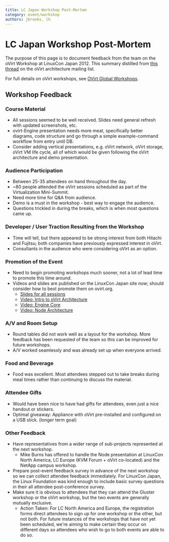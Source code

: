 ```yaml
---
title: LC Japan Workshop Post-Mortem
category: event/workshop
authors: jbrooks, lh
---
```


# LC Japan Workshop Post-Mortem

The purpose of this page is to document feedback from the team on the oVirt Workshop at LinuxCon Japan 2012. This summary distilled from [this thread](https://lists.ovirt.org/pipermail/arch/2012-June/000617.html) on the oVirt architecture mailing list.

For full details on oVirt workshops, see [OVirt Global Workshops](/community/events/archives/workshop/global-workshops/).

## Workshop Feedback

### Course Material

*   All sessions seemed to be well received. Slides need general refresh with updated screenshots, etc.
*   ovirt-Engine presentation needs more meat, specifically better diagrams, code structure and go through a simple example-command workflow from entry until DB.
*   Consider adding vertical presentations, e.g. oVirt network, oVirt storage, oVirt VM life cycle, all of which would be given following the oVirt architecture and demo presentation.

### Audience Participation

*   Between 25-35 attendees on hand throughout the day.
*   ~80 people attended the oVirt sessions scheduled as part of the Virtualization Mini-Summit.
*   Need more time for Q&A from audience.
*   Demo is a must in the workshop - best way to engage the audience.
*   Questions trickled in during the breaks, which is when most questions came up.

### Developer / User Traction Resulting from the Workshop

*   Time will tell, but there appeared to be strong interest from both Hitachi and Fujitsu; both companies have previously expressed interest in oVirt.
*   Consultants in the audience who were considering oVirt as an option.

### Promotion of the Event

*   Need to begin promoting workshops much sooner, not a lot of lead time to promote this time around.
*   Videos and slides are published on the LinuxCon Japan site now; should consider how to best promote them on ovirt.org.
    -   [Slides for all sessions](https://events.linuxfoundation.org/events/linuxcon-japan/ovirt-gluster-workshops)
    -   [Video: Intro to oVirt Architecture](http://video.linux.com/videos/introduction-to-ovirt-architecture)
    -   [Video: Engine Core](http://video.linux.com/videos/ovirt-engine-core)
    -   [Video: Node Architecture](http://video.linux.com/videos/introduction-to-ovirt-node)

### A/V and Room Setup

*   Round tables did not work well as a layout for the workshop. More feedback has been requested of the team so this can be improved for future workshops.
*   A/V worked seamlessly and was already set up when everyone arrived.

### Food and Beverage

*   Food was excellent. Most attendees stepped out to take breaks during meal times rather than continuing to discuss the material.

### Attendee Gifts

*   Would have been nice to have had gifts for attendees, even just a nice handout or stickers.
*   Optimal giveaway: Appliance with oVirt pre-installed and configured on a USB stick. (longer term goal)

### Other Feedback

*   Have representatives from a wider range of sub-projects represented at the next workshop.
    -   Mike Burns has offered to handle the Node presentation at LinuxCon North America, LC Europe (KVM Forum + oVirt co-located) and the NetApp campus workshop.
*   Prepare post-event feedback survey in advance of the next workshop so we can collect attendee feedback immediately. For LinuxCon Japan, the Linux Foundation was kind enough to include basic survey questions in their all attendee post-conference survey.
*   Make sure it is obvious to attendees that they can attend the Gluster workshop or the oVirt workshop, but the two events are generally mutually exclusive.
    -   Action Taken: For LC North America and Europe, the registration forms direct attendees to sign up for one workshop or the other, but not both. For future instances of the workshops that have not yet been scheduled, we're aiming to make certain they occur on different days so attendees who wish to go to both events are able to do so.
